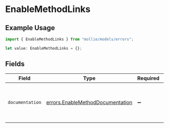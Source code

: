 # EnableMethodLinks

## Example Usage

```typescript
import { EnableMethodLinks } from "mollie/models/errors";

let value: EnableMethodLinks = {};
```

## Fields

| Field                                                                                | Type                                                                                 | Required                                                                             | Description                                                                          |
| ------------------------------------------------------------------------------------ | ------------------------------------------------------------------------------------ | ------------------------------------------------------------------------------------ | ------------------------------------------------------------------------------------ |
| `documentation`                                                                      | [errors.EnableMethodDocumentation](../../models/errors/enablemethoddocumentation.md) | :heavy_minus_sign:                                                                   | The URL to the generic Mollie API error handling guide.                              |
